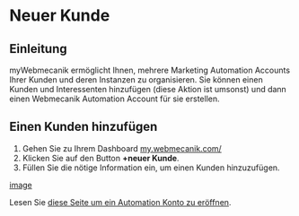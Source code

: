 # Neuer Kunde

## Einleitung ##

myWebmecanik ermöglicht Ihnen, mehrere Marketing Automation Accounts Ihrer Kunden und deren Instanzen zu organisieren. Sie können einen Kunden und Interessenten hinzufügen (diese Aktion ist umsonst) und dann einen Webmecanik Automation Account für sie erstellen.

## Einen Kunden hinzufügen ##

1. Gehen Sie zu Ihrem Dashboard [my.webmecanik.com/](https://my.webmecanik.com/)
2. Klicken Sie auf den Button **+neuer Kunde**.
3. Füllen Sie die nötige Information ein, um einen Kunden hinzuzufügen.

[image](assets/new-customer.png)

Lesen Sie [diese Seite um ein Automation Konto zu eröffnen](neue-instanz.md).
